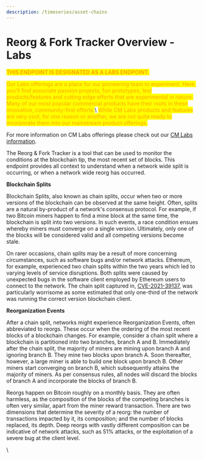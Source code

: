```yaml
---
description: /timeseries/asset-chains
---
```


# Reorg & Fork Tracker Overview - Labs

<mark style="color:orange;">**THIS ENDPOINT IS DESIGNATED AS A LABS ENDPOINT.**</mark>

<mark style="color:orange;">Our Labs offerings are a place for our pioneering team to experiment. Here, you'll find associate passion projects, fun prototypes, test products/features and cutting edge efforts that are experimental in nature. Many of our most popular commercial products have their roots in these innovative, community-first efforts.</mark>\ <mark style="color:orange;">While CM Labs products and features are very cool, for one reason or another, we are not quite ready to incorporate them into our mainstream product offerings.</mark>

For more information on CM Labs offerings please check out our [CM Labs information](https://docs.coinmetrics.io/cm-labs).

The Reorg & Fork Tracker is a tool that can be used to monitor the conditions at the blockchain tip, the most recent set of blocks. This endpoint provides all context to understand when a network wide split is occurring, or when a network wide reorg has occurred.

**Blockchain Splits**

Blockchain Splits, also known as chain splits, occur when two or more versions of the blockchain can be observed at the same height. Often, splits are a natural by-product of a network's consensus protocol. For example, if two Bitcoin miners happen to find a mine block at the same time, the blockchain is split into two versions. In such events, a race condition ensues whereby miners must converge on a single version. Ultimately, only one of the blocks will be considered valid and all competing versions become stale.

On rarer occasions, chain splits may be a result of more concerning circumstances, such as software bugs and/or network attacks. Ethereum, for example, experienced two chain splits within the two years which led to varying levels of service disruptions. Both splits were caused by unexpected bugs in the software client employed by Ethereum users to connect to the network. The chain split captured in, [CVE-2021-39137](https://cve.mitre.org/cgi-bin/cvename.cgi?name=CVE-2021-39137), was particularly worrisome as some estimated that only one-third of the network was running the correct version blockchain client.

**Reorganization Events**

After a chain split, networks might experience Reorganization Events, often abbreviated to reorgs. These occur when the ordering of the most recent blocks of a blockchain changes. For example, consider a chain split where a blockchain is partitioned into two branches, branch A and B. Immediately after the chain split, the majority of miners are mining upon branch A and ignoring branch B. They mine two blocks upon branch A. Soon thereafter, however, a large miner is able to build one block upon branch B. Other miners start converging on branch B, which subsequently attains the majority of miners. As per consensus rules, all nodes will discard the blocks of branch A and incorporate the blocks of branch B.

Reorgs happen on Bitcoin roughly on a monthly basis. They are often harmless, as the composition of the blocks of the competing branches is often very similar, apart from the miner reward transaction. There are two dimensions that determine the severity of a reorg: the number of transactions impacted by it, its composition; and the number of blocks replaced, its depth. Deep reorgs with vastly different composition can be indicative of network attacks, such as 51% attacks, or the exploitation of a severe bug at the client level.

\
